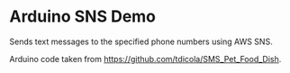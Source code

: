 # Arduino SNS Demo

Sends text messages to the specified phone numbers using AWS SNS.

Arduino code taken from https://github.com/tdicola/SMS_Pet_Food_Dish.